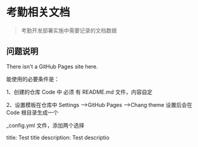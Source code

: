 # 考勤相关文档

> 考勤开发部署实施中需要记录的文档数据

## 问题说明
There isn't a GitHub Pages site here.

能使用的必要条件是：

1、创建的仓库 Code 中 必须 有 README.md 文件，内容自定

2、设置模板在仓库中 Settings -->GitHub Pages -->Chang theme 设置后会在Code 根目录生成一个

_config.yml 文件，添加两个选择

title: Test title
description:  Test descriptio
